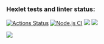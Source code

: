 ### Hexlet tests and linter status:
[![Actions Status](https://github.com/OiJefo/frontend-project-46/workflows/hexlet-check/badge.svg)](https://github.com/OiJefo/frontend-project-46/actions) [![Node.js CI](https://github.com/OiJefo/frontend-project-46/actions/workflows/node.js.yml/badge.svg)](https://github.com/OiJefo/frontend-project-46/actions/workflows/node.js.yml) <a href="https://codeclimate.com/github/OiJefo/frontend-project-46/maintainability"><img src="https://api.codeclimate.com/v1/badges/685715ab3db12a707c6f/maintainability" /></a> <a href="https://codeclimate.com/github/OiJefo/frontend-project-46/test_coverage"><img src="https://api.codeclimate.com/v1/badges/685715ab3db12a707c6f/test_coverage" /></a>

<a href="https://asciinema.org/a/059aPwkLRvOlNTf9z9dbAEMWS" target="_blank"><img src="https://asciinema.org/a/059aPwkLRvOlNTf9z9dbAEMWS.svg" /></a>


